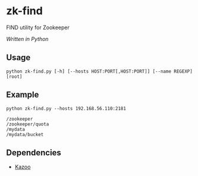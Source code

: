 zk-find
=======

FIND utility for Zookeeper

*Written in Python*

Usage
-----

``python zk-find.py [-h] [--hosts HOST:PORT[,HOST:PORT]] [--name REGEXP] [root]``

Example
-------

``python zk-find.py --hosts 192.168.56.110:2181``

```
/zookeeper
/zookeeper/quota
/mydata
/mydata/bucket
```

Dependencies
------------

* [Kazoo](https://github.com/python-zk/kazoo)
